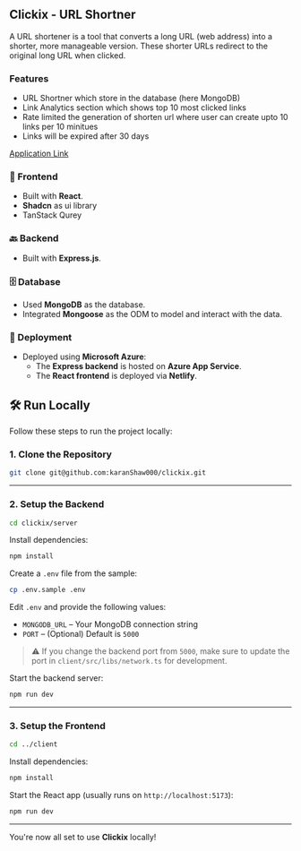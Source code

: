 
## Clickix - URL Shortner

A URL shortener is a tool that converts a long URL (web address) into a shorter, more manageable version. These shorter URLs redirect to the original long URL when clicked.

### Features

- URL Shortner which store in the database (here MongoDB)
- Link Analytics section which shows top 10 most clicked links
- Rate limited the generation of shorten url where user can create upto 10 links per 10 minitues
- Links will be expired after 30 days


[Application Link](https://clickix.netlify.app/)

### 🔧 Frontend

- Built with **React**.
- **Shadcn** as ui library
- TanStack Qurey

### 🔙 Backend

- Built with **Express.js**.


### 🗄️ Database

- Used **MongoDB** as the database.
- Integrated **Mongoose** as the ODM to model and interact with the data.

### 🚀 Deployment

- Deployed using **Microsoft Azure**:
  - The **Express backend** is hosted on **Azure App Service**.
  - The **React frontend** is deployed via **Netlify**.



## 🛠️ Run Locally

Follow these steps to run the project locally:

### 1. Clone the Repository

```bash
git clone git@github.com:karanShaw000/clickix.git
```

---

### 2. Setup the Backend

```bash
cd clickix/server
```

Install dependencies:

```bash
npm install
```

Create a `.env` file from the sample:

```bash
cp .env.sample .env
```

Edit `.env` and provide the following values:

- `MONGODB_URL` – Your MongoDB connection string
- `PORT` – (Optional) Default is `5000`

> ⚠️ If you change the backend port from `5000`, make sure to update the port in `client/src/libs/network.ts` for development.

Start the backend server:

```bash
npm run dev
```

---

### 3. Setup the Frontend

```bash
cd ../client
```

Install dependencies:

```bash
npm install
```

Start the React app (usually runs on `http://localhost:5173`):

```bash
npm run dev
```

---

You're now all set to use **Clickix** locally!






